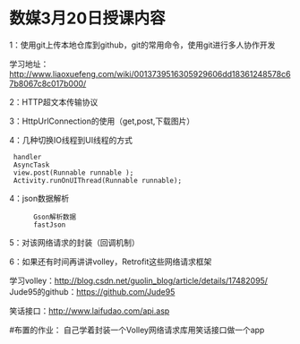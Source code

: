 # 数媒3月20日授课内容
1：使用git上传本地仓库到github，git的常用命令，使用git进行多人协作开发


学习地址：http://www.liaoxuefeng.com/wiki/0013739516305929606dd18361248578c67b8067c8c017b000/

2：HTTP超文本传输协议

3：HttpUrlConnection的使用（get,post,下载图片）

4：几种切换IO线程到UI线程的方式

     handler
     AsyncTask
     view.post(Runnable runnable );
     Activity.runOnUIThread(Runnable runnable);
4：json数据解析

          Gson解析数据
          fastJson
5：对该网络请求的封装（回调机制）

6：如果还有时间再讲讲volley，Retrofit这些网络请求框架

学习volley：http://blog.csdn.net/guolin_blog/article/details/17482095/
Jude95的github：https://github.com/Jude95

笑话接口：http://www.laifudao.com/api.asp

#布置的作业：
自己学着封装一个Volley网络请求库用笑话接口做一个app
